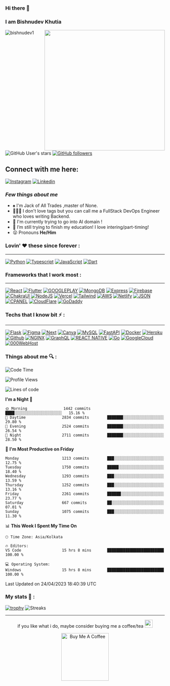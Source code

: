 ### Hi there 👋
### I am Bishnudev Khutia
<img align="right" height="380px" width="380px" src="https://media4.giphy.com/media/bGgsc5mWoryfgKBx1u/giphy.gif?cid=ecf05e47esbqa0b2z18ytzbasxgr9gqu15v17tpr3sxavmkx&rid=giphy.gif&ct=g"/>

<p>
  <img src="https://komarev.com/ghpvc/?username=bishnudev1&label=Profile%20views&color=9834eb&style=flat" alt="bishnudev1" />     
  
  ![GitHub User's stars](https://img.shields.io/github/stars/bishnudev1?style=social) 
  [![GitHub followers](https://img.shields.io/github/followers/bishnudev1?style=social)](https://github.com/bishnudev1/)
</p>


## Connect with me here:  
[![Instagram](https://img.shields.io/badge/bishnudev-0A66C2?&style=for-the-badge&logo=instagram)](https://www.instagram.com/bishnudev_ig/)
[![Linkedin](https://img.shields.io/badge/bishnudev-0A66C2?&style=for-the-badge&logo=linkedin)](https://www.linkedin.com/in/bishnudevkhutia/)
### *Few things about me*

-  ♠️ I'm Jack of All Trades ,master of None.
- 🧑🏾‍💻 I don't love tags but you can call me a FullStack DevOps Engineer who loves writing Backend.
- 👯 I'm currently trying to go into AI domain !
- 🤔 I’m still trying to finish my education! I love intering/part-timing!
- 😮 Pronouns **He/Him**

### Lovin' :heart: these since forever :
---
[![Python](https://img.shields.io/badge/Python-FFD43B?style=for-the-badge&logo=python&logoColor=blue)](https://www.python.org/)
[![Typescript](https://img.shields.io/badge/TypeScript-007ACC?style=for-the-badge&logo=typescript&logoColor=white)](https://www.typescriptlang.org/)
[![JavaScript](https://img.shields.io/badge/JavaScript-323330?style=for-the-badge&logo=javascript&logoColor=F7DF1E)](https://www.javascript.com/)
[![Dart](https://img.shields.io/badge/Dart-007ACC?style=for-the-badge&logo=dart&logoColor=white)](https://dart.dev/)

### Frameworks that I work most :
---
[![React](https://img.shields.io/badge/React-FFD43B?style=for-the-badge&logo=react&logoColor=blue)](https://reactjs.org/)
[![Flutter](https://img.shields.io/badge/Flutter-000000?style=for-the-badge&logo=Flutter&logoColor=blue)](https://flutter.dev/)
[![GOOGLEPLAY](https://img.shields.io/badge/GooglePlay-000000?style=for-the-badge&logo=googleplay&logoColor=blue)](https://flutter.dev/)
[![MongoDB](https://img.shields.io/badge/mongodb-10000?&style=for-the-badge&logo=MongoDB)](https://www.mongodb.com/)
[![Express](https://img.shields.io/badge/Express-323330?style=for-the-badge&logo=express&logoColor=white)](https://expressjs.com/)
[![Firebase](https://img.shields.io/badge/Firebase-323330?style=for-the-badge&logo=firebase&logoColor=orange)](https://expressjs.com/)
[![ChakraUI](https://img.shields.io/badge/ChakraUI-000000?&style=for-the-badge&logo=chakraui)](https://chakra-ui.com/)
[![NodeJS](https://img.shields.io/badge/NodeJS-000000?&style=for-the-badge&logo=node.js)](https://nodejs.org/en)
[![Vercel](https://img.shields.io/badge/Vercel-000000?&style=for-the-badge&logo=Vercel)](https://vercel.com/)
[![Tailwind](https://img.shields.io/badge/Tailwind-000000?&style=for-the-badge&logo=Tailwind%20CSS)](https://tailwindcss.com/)
[![AWS](https://img.shields.io/badge/AWS-000000?&style=for-the-badge&logo=amazon)](https://aws.amazon.com/)
[![Netlify](https://img.shields.io/badge/Netlify-000000?&style=for-the-badge&logo=netlify)](https://app.netlify.com/)
[![JSON](https://img.shields.io/badge/JSON-000000?&style=for-the-badge&logo=json)](https://www.json.org/)
[![CPANEL](https://img.shields.io/badge/CPanel-000000?&style=for-the-badge&logo=cpanel)](https://cpanel.net/)
[![CloudFlare](https://img.shields.io/badge/CloudFlare-000000?&style=for-the-badge&logo=cloudflare)](https://www.cloudflare.com/)
[![GoDaddy](https://img.shields.io/badge/GoDaddy-000000?&style=for-the-badge&logo=godaddy)](https://www.godaddy.com/)

### Techs that I know bit :zap: :
---
[![Flask](https://img.shields.io/badge/Flask-000000?&style=for-the-badge&logo=Flask)](https://www.figma.com/)
[![Figma](https://img.shields.io/badge/Figma-000000?&style=for-the-badge&logo=figma)](https://flask.palletsprojects.com/en/2.2.x/)
[![Next](https://img.shields.io/badge/Next-000000?&style=for-the-badge&logo=next.js)](https://nextjs.org/)
[![Canva](https://img.shields.io/badge/Canva-000000?&style=for-the-badge&logo=canva)](https://www.canva.com/)
[![MySQL](https://img.shields.io/badge/MySQL-000000?&style=for-the-badge&logo=MySQL)](https://www.mysql.com/)
[![FastAPI](https://img.shields.io/badge/fastapi-109989?style=for-the-badge&logo=FASTAPI&logoColor=white)](https://fastapi.tiangolo.com/)
[![Docker](https://img.shields.io/badge/Docker-2CA5E0?style=for-the-badge&logo=docker&logoColor=white)](https://www.docker.com/)
[![Heroku](https://img.shields.io/badge/heroku-430098?&style=for-the-badge&logo=heroku)](https://www.heroku.com/)
[![Github](https://img.shields.io/badge/GitHubActions-100000?style=for-the-badge&logo=githubactions&logoColor=white)](https://github.com/)
[![NGINX](https://img.shields.io/badge/NGinX-100000?style=for-the-badge&logo=nginx&logoColor=white)](https://www.nginx.com/)
[![GraphQL](https://img.shields.io/badge/GraphQL-100000?style=for-the-badge&logo=graphql&logoColor=white)](https://graphql.org/)
[![REACT NATIVE](https://img.shields.io/badge/ReactNative-100000?style=for-the-badge&logo=react&logoColor=white)](https://reactnative.dev/)
[![Go](https://img.shields.io/badge/Go-100000?style=for-the-badge&logo=go&logoColor=white)](https://go.dev/)
[![GoogleCloud](https://img.shields.io/badge/GoogleCloud-100000?style=for-the-badge&logo=googlecloud&logoColor=white)](https://cloud.google.com/)
[![000WebHost](https://img.shields.io/badge/000WebHost-100000?style=for-the-badge&logo=godaddy&logoColor=white)](https://in.000webhost.com/)

### Things about me 🔍 :
<!--START_SECTION:waka-->
![Code Time](http://img.shields.io/badge/Code%20Time-434%20hrs%2049%20mins-blue)

![Profile Views](http://img.shields.io/badge/Profile%20Views-17-blue)

![Lines of code](https://img.shields.io/badge/From%20Hello%20World%20I%27ve%20Written-14.0%20million%20lines%20of%20code-blue)

**I'm a Night 🦉** 

```text
🌞 Morning                1442 commits        ████░░░░░░░░░░░░░░░░░░░░░   15.16 % 
🌆 Daytime                2834 commits        ███████░░░░░░░░░░░░░░░░░░   29.80 % 
🌃 Evening                2524 commits        ███████░░░░░░░░░░░░░░░░░░   26.54 % 
🌙 Night                  2711 commits        ███████░░░░░░░░░░░░░░░░░░   28.50 % 
```
📅 **I'm Most Productive on Friday** 

```text
Monday                   1213 commits        ███░░░░░░░░░░░░░░░░░░░░░░   12.75 % 
Tuesday                  1750 commits        █████░░░░░░░░░░░░░░░░░░░░   18.40 % 
Wednesday                1293 commits        ███░░░░░░░░░░░░░░░░░░░░░░   13.59 % 
Thursday                 1252 commits        ███░░░░░░░░░░░░░░░░░░░░░░   13.16 % 
Friday                   2261 commits        ██████░░░░░░░░░░░░░░░░░░░   23.77 % 
Saturday                 667 commits         ██░░░░░░░░░░░░░░░░░░░░░░░   07.01 % 
Sunday                   1075 commits        ███░░░░░░░░░░░░░░░░░░░░░░   11.30 % 
```


📊 **This Week I Spent My Time On** 

```text
🕑︎ Time Zone: Asia/Kolkata

🔥 Editors: 
VS Code                  15 hrs 8 mins       █████████████████████████   100.00 % 

💻 Operating System: 
Windows                  15 hrs 8 mins       █████████████████████████   100.00 % 
```


 Last Updated on 24/04/2023 18:40:39 UTC
<!--END_SECTION:waka-->

### My stats 🌠 :
[![trophy](https://github-profile-trophy.vercel.app/?username=bishnudev1&theme=algolia)](https://github.com/ryo-ma/github-profile-trophy)
![Streaks](https://streak-stats.demolab.com/?user=bishnudev1&theme=gotham)

---

<p align="center"> if you like what i do, maybe consider buying me a coffee/tea <img src="https://media.giphy.com/media/lRSeZ2ddNwhZ5AgIvk/giphy.gif" width="25">

<p align="center"><a href="https://www.buymeacoffee.com/bishnudevk8" target="_blank"><img src="https://cdn.buymeacoffee.com/buttons/v2/default-red.png" alt="Buy Me A Coffee" width="150" ></a>
